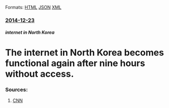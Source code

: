 
Formats: [HTML](/news/2014/12/23/the-internet-in-north-korea-becomes-functional-again-after-nine-hours-without-access.html)  [JSON](/news/2014/12/23/the-internet-in-north-korea-becomes-functional-again-after-nine-hours-without-access.json)  [XML](/news/2014/12/23/the-internet-in-north-korea-becomes-functional-again-after-nine-hours-without-access.xml)  

### [2014-12-23](/news/2014/12/23/index.md)

##### internet in North Korea
# The internet in North Korea becomes functional again after nine hours without access. 




### Sources:

1. [CNN](http://www.cnn.com/2014/12/22/world/asia/north-korea-internet/index.html)

